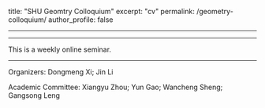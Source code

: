 title: "SHU Geomtry Colloquium"
excerpt: "cv"
permalink: /geometry-colloquium/
author_profile: false

---

<hr>

This is a weekly online seminar.

<hr>

Organizers: Dongmeng Xi; Jin Li

Academic Committee: Xiangyu Zhou; Yun Gao; Wancheng Sheng; Gangsong Leng
    